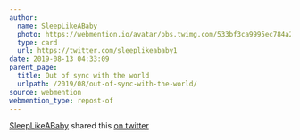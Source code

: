 ```yaml
---
author:
  name: SleepLikeABaby
  photo: https://webmention.io/avatar/pbs.twimg.com/533bf3ca9995ec784a221f4beae9eb84cf97cfad9643370ea169c80e710323af.jpg
  type: card
  url: https://twitter.com/sleeplikeababy1
date: 2019-08-13 04:33:09
parent_page:
  title: Out of sync with the world
  urlpath: /2019/08/out-of-sync-with-the-world/
source: webmention
webmention_type: repost-of
---
```


[SleepLikeABaby](https://twitter.com/sleeplikeababy1) shared this [on twitter](https://twitter.com/sleeplikeababy1/status/1161069223654887424)